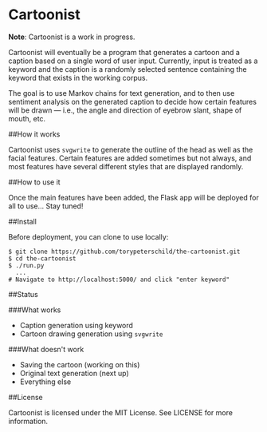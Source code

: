 Cartoonist
==========

**Note**: Cartoonist is a work in progress.

Cartoonist will eventually be a program that generates a cartoon and a caption based on a single word of user input. Currently, input is treated as a keyword and the caption is a randomly selected sentence containing the keyword that exists in the working corpus.

The goal is to use Markov chains for text generation, and to then use sentiment analysis on the generated caption to decide how certain features will be drawn — i.e., the angle and direction of eyebrow slant, shape of mouth, etc.

##How it works

Cartoonist uses `svgwrite` to generate the outline of the head as well as the facial features. Certain features are added sometimes but not always, and most features have several different styles that are displayed randomly.

##How to use it

Once the main features have been added, the Flask app will be deployed for all to use... Stay tuned!

##Install

Before deployment, you can clone to use locally:

    $ git clone https://github.com/torypeterschild/the-cartoonist.git
    $ cd the-cartoonist
    $ ./run.py
      ...
    # Navigate to http://localhost:5000/ and click "enter keyword"

##Status

###What works
- Caption generation using keyword
- Cartoon drawing generation using `svgwrite`

###What doesn't work
- Saving the cartoon (working on this)
- Original text generation (next up)
- Everything else


##License

Cartoonist is licensed under the MIT License. See LICENSE for more information.